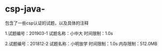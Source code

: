 # csp-java-
包含了一些csp认证的试题，以及具体的注释

1.试题编号：201903-1
试题名称：小中大
时间限制：1.0s

2.试题编号：201812-2
试题名称：小明放学
时间限制：1.0s
内存限制：512.0MB

